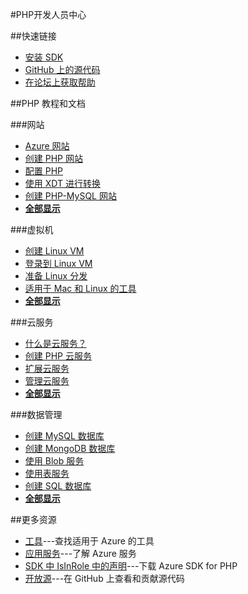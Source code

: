 <properties 
pageTitle="Windows Azure 开发人员中心：PHP" 
description="" 
services="PHP" 
documentationCenter="Develop" 
authors="" 
manager="Tiffena" 
editor="Eric Chen" />

#PHP开发人员中心

##快速链接

- [安装 SDK](/zh-cn/documentation/articles/php-download-sdk/)
- [GitHub 上的源代码](https://github.com/WindowsAzure/azure-sdk-for-php)
- [在论坛上获取帮助](/zh-cn/support/forums/)

##PHP 教程和文档

###网站

- [Azure 网站](/zh-cn/documentation/articles/fundamentals-application-models/#WebSites)
- [创建 PHP 网站](/zh-cn/documentation/articles/web-sites-php-create-web-sites/)
- [配置 PHP](/zh-cn/documentation/articles/web-sites-php-configure/)
- [使用 XDT 进行转换](/zh-cn/documentation/articles/web-sites-transform-extend/)
- [创建 PHP-MySQL 网站](/zh-cn/documentation/articles/web-sites-php-mysql-deploy-use-git/)
- **[全部显示](/documentation/develop/php/websites/)**

###虚拟机

- [创建 Linux VM](/zh-cn/documentation/articles/virtual-machines-linux-tutorial/)
- [登录到 Linux VM](/zh-cn/documentation/articles/virtual-machines-linux-how-to-log-on/)
- [准备 Linux 分发](/zh-cn/documentation/articles/virtual-machines-linux-create-upload-vhd/)
- [适用于 Mac 和 Linux 的工具](/zh-cn/documentation/articles/xplat-cli/)
- **[全部显示](/documentation/develop/php/virtual-machines/)**

###云服务

- [什么是云服务？](/zh-cn/documentation/articles/fundamentals-application-models/#CloudServices)
- [创建 PHP 云服务](/zh-cn/documentation/articles/cloud-services-php-create-web-role/)
- [扩展云服务](/zh-cn/documentation/articles/cloud-services-how-to-scale/)
- [管理云服务](/zh-cn/documentation/articles/cloud-services-how-to-manage/)
- **[全部显示](/documentation/develop/php/cloud-services/)**

###数据管理

- [创建 MySQL 数据库](/zh-cn/documentation/articles/store-php-create-mysql-database/)
- [创建 MongoDB 数据库](/zh-cn/documentation/articles/store-mongolab-php-create-mongodb/)
- [使用 Blob 服务](/zh-cn/documentation/articles/storage-php-how-to-use-blobs/)
- [使用表服务](/zh-cn/documentation/articles/storage-php-how-to-use-table-storage/)
- [创建 SQL 数据库](/zh-cn/documentation/articles/sql-database-php-how-to-use/)
- **[全部显示](/documentation/develop/php/data-management/)**

##更多资源

- [工具](/documentation/develop/php/tools/)---查找适用于 Azure 的工具
- [应用服务](/documentation/develop/php/app-services/)---了解 Azure 服务
- [SDK 中 IsInRole 中的声明](/zh-cn/documentation/articles/php-download-sdk/)---下载 Azure SDK for PHP
- [开放源](http://github.com/windowsazure/azure-sdk-for-php/)---在 GitHub 上查看和贡献源代码
